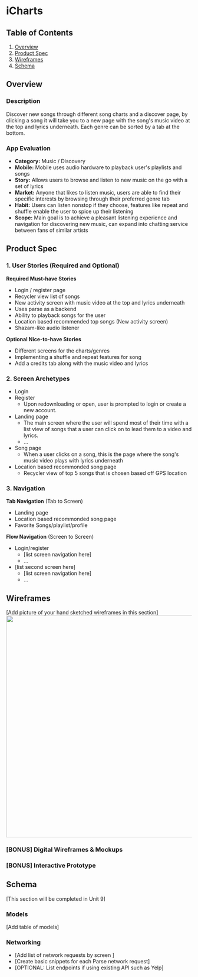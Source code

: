 # iCharts

## Table of Contents
1. [Overview](#Overview)
1. [Product Spec](#Product-Spec)
1. [Wireframes](#Wireframes)
2. [Schema](#Schema)

## Overview
### Description
Discover new songs through different song charts and a discover page, by clicking a song it will take you to a new page with the song's music video at the top and lyrics underneath. Each genre can be sorted by a tab at the bottom.

### App Evaluation
- **Category:** Music / Discovery
- **Mobile:** Mobile uses audio hardware to playback user's playlists and songs 
- **Story:** Allows users to browse and listen to new music on the go with a set of lyrics
- **Market:** Anyone that likes to listen music, users are able to find their specific interests by browsing through their preferred genre tab
- **Habit:** Users can listen nonstop if they choose, features like repeat and shuffle enable the user to spice up their listening 
- **Scope:** Main goal is to achieve a pleasant listening experience and navigation for discovering new music, can expand into chatting service between fans of similar artists 

## Product Spec

### 1. User Stories (Required and Optional)

**Required Must-have Stories**

* Login / register page
* Recycler view list of songs
* New activity screen with music video at the top and lyrics underneath
* Uses parse as a backend 
* Ability to playback songs for the user
* Location based recommended top songs (New activity screen)
* Shazam-like audio listener

**Optional Nice-to-have Stories**

* Different screens for the charts/genres
* Implementing a shuffle and repeat features for song
* Add a credits tab along with the music video and lyrics


### 2. Screen Archetypes

* Login
* Register
   * Upon redownloading or open, user is prompted to login or create a new account.
* Landing page
   * The main screen where the user will spend most of their time with a list view of songs that a user can click on to lead them to a video and lyrics.
   * ...
* Song page
   * When a user clicks on a song, this is the page where the song's music video plays with lyrics underneath
* Location based recommonded song page
    * Recycler view of top 5 songs that is chosen based off GPS location

### 3. Navigation

**Tab Navigation** (Tab to Screen)

* Landing page
* Location based recommonded song page
* Favorite Songs/playlist/profile

**Flow Navigation** (Screen to Screen)

* Login/register
   * [list screen navigation here]
   * ...
* [list second screen here]
   * [list screen navigation here]
   * ...

## Wireframes
[Add picture of your hand sketched wireframes in this section]
<img src="YOUR_WIREFRAME_IMAGE_URL" width=600>

### [BONUS] Digital Wireframes & Mockups

### [BONUS] Interactive Prototype

## Schema 
[This section will be completed in Unit 9]
### Models
[Add table of models]
### Networking
- [Add list of network requests by screen ]
- [Create basic snippets for each Parse network request]
- [OPTIONAL: List endpoints if using existing API such as Yelp]







